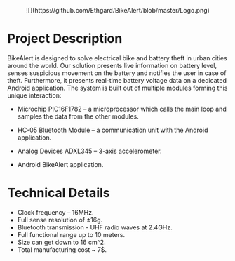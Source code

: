 <center>
  ![](https://github.com/Ethgard/BikeAlert/blob/master/Logo.png)
  </center>

# Project Description

BikeAlert is designed to solve electrical bike and battery theft in urban cities around the world.
Our solution presents live information on battery level,  senses suspicious movement on the battery and notifies the user in case of theft.
Furthermore, it presents real-time battery voltage data on a dedicated Android application.
The system is built out of multiple modules forming this unique interaction:

- Microchip PIC16F1782 – a microprocessor which calls the main loop and samples the data from the other modules.

- HC-05 Bluetooth Module – a communication unit with the Android application.
- Analog Devices ADXL345 – 3-axis accelerometer.

- Android BikeAlert application.

# Technical Details

- Clock frequency – 16MHz.
- Full sense resolution of ±16g.
- Bluetooth transmission - UHF radio waves at 2.4GHz.
- Full functional range up to 10 meters.
- Size can get down to 16 cm^2.
- Total manufacturing cost ~ 7$.
